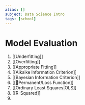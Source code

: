 ```yaml
---
alias: []
subject: Data Science Intro
tags: [school]
---
```

# Model Evaluation


1. [[Underfitting]]
2. [[Overfitting]]
3. [[Appropriate Fitting]]
4. [[Aikaike Information Criterion]]
5. [[Bayesian Information Criterion]]
6. [[🗻Permanent/Loss Function]]
7. [[Ordinary Least Squares|OLS]]
8. [[R-Squared]]
9. 